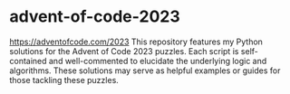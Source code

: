 # advent-of-code-2023
https://adventofcode.com/2023
This repository features my Python solutions for the Advent of Code 2023 puzzles. 
Each script is self-contained and well-commented to elucidate the underlying logic and algorithms. 
These solutions may serve as helpful examples or guides for those tackling these puzzles.